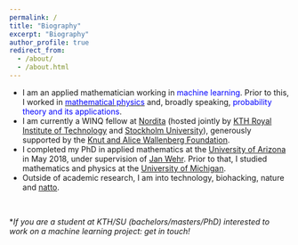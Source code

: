 ```yaml
---
permalink: /
title: "Biography"
excerpt: "Biography"
author_profile: true
redirect_from: 
  - /about/
  - /about.html
---
```


- I am an applied mathematician working in <font color="blue">machine learning</font>. Prior to this, I worked in [<font color="blue">mathematical physics</font>](https://ncatlab.org/nlab/show/mathematical+physics) and, broadly speaking, <font color="blue">probability theory and its applications</font>. <br> 
- I am currently a WINQ fellow at <a href="https://www.nordita.org/">Nordita</a> (hosted jointly by <a href="https://www.kth.se/en">KTH Royal Institute of Technology</a> and <a href="https://www.su.se/">Stockholm University</a>), generously supported by the <a href="https://kaw.wallenberg.org/en">Knut and Alice Wallenberg Foundation</a>. <br> 
- I completed my PhD in applied mathematics at the <a href="http://math.arizona.edu/">University of Arizona</a> in May 2018, under supervision of <a href="http://math.arizona.edu/~wehr/">Jan Wehr</a>. Prior to that, I studied mathematics and physics at the <a href="https://umich.edu/">University of Michigan</a>. <br> 
- Outside of academic research, I am into technology, biohacking, nature and <a href="https://www.nyrture.com/">natto</a>. <br> 
<br> 

*<i>If you are a student at KTH/SU (bachelors/masters/PhD) interested to work on a machine learning project: get in touch!</i>










